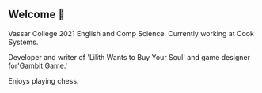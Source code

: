 ## Welcome 👋

Vassar College 2021 English and Comp Science.
Currently working at Cook Systems. 

Developer and writer of 'Lilith Wants to Buy Your Soul' and 
game designer for'Gambit Game.'

Enjoys playing chess.

<!--
**SamE123/SamE123** is a ✨ _special_ ✨ repository because its `README.md` (this file) appears on your GitHub profile.

Here are some ideas to get you started:

- 🔭 I’m currently working on ...
- 🌱 I’m currently learning ...
- 👯 I’m looking to collaborate on ...
- 🤔 I’m looking for help with ...
- 💬 Ask me about ...
- 📫 How to reach me: ...
- 😄 Pronouns: ...
- ⚡ Fun fact: ...
-->
